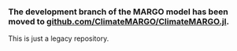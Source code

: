 ### The development branch of the MARGO model has been moved to [github.com/ClimateMARGO/ClimateMARGO.jl](https://github.com/ClimateMARGO/ClimateMARGO.jl/).

This is just a legacy repository.
